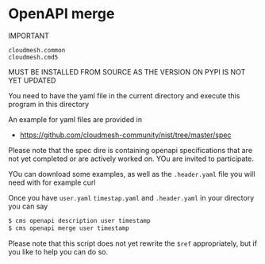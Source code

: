 OpenAPI merge
=============

IMPORTANT

```
cloudmesh.common  
cloudmesh.cmd5
```

MUST BE INSTALLED FROM SOURCE AS THE VERSION ON PYPI IS NOT YET UPDATED


You need to have the yaml file in the current directory and execute this program in this directory

An example for yaml files are provided in 

* <https://github.com/cloudmesh-community/nist/tree/master/spec>

Please note that the spec dire is containing openapi specifications that are not yet completed or are actively worked on. YOu are invited to participate.

YOu can download some examples, as well as the `.header.yaml` file you will need with for example curl 

Once you have `user.yaml` `timestap.yaml` and `.header.yaml` in your directory you can say

```bash
$ cms openapi description user timestamp
$ cms openapi merge user timestamp
```

Please note that this script does not yet rewrite the `$ref` appropriately, but if you like to help you can do so.
